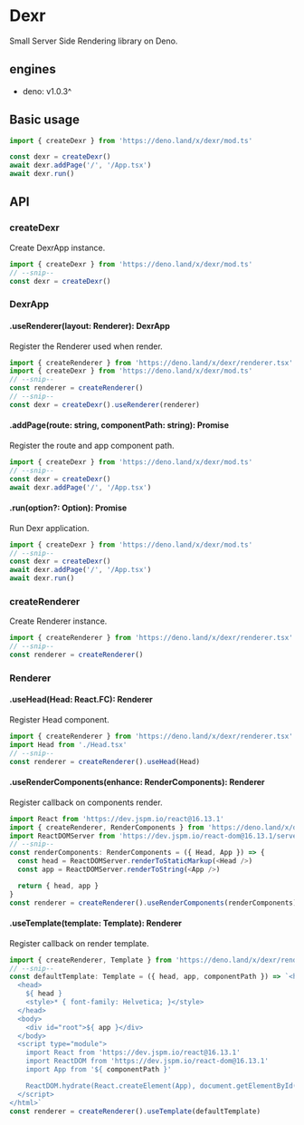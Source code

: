 # Dexr
Small Server Side Rendering library on Deno.

## engines
* deno: v1.0.3^ 

## Basic usage
```typescript
import { createDexr } from 'https://deno.land/x/dexr/mod.ts'

const dexr = createDexr()
await dexr.addPage('/', '/App.tsx')
await dexr.run()
```

## API
### createDexr
Create DexrApp instance.
```typescript
import { createDexr } from 'https://deno.land/x/dexr/mod.ts'
// --snip--
const dexr = createDexr()
```

### DexrApp
#### .useRenderer(layout: Renderer): DexrApp
Register the Renderer used when render.
```typescript
import { createRenderer } from 'https://deno.land/x/dexr/renderer.tsx'
import { createDexr } from 'https://deno.land/x/dexr/mod.ts'
// --snip--
const renderer = createRenderer()
// --snip--
const dexr = createDexr().useRenderer(renderer)
```

#### .addPage(route: string, componentPath: string): Promise<void>
Register the route and app component path.
```typescript
import { createDexr } from 'https://deno.land/x/dexr/mod.ts'
// --snip--
const dexr = createDexr()
await dexr.addPage('/', '/App.tsx')
```

#### .run(option?: Option): Promise<void>
Run Dexr application.
```typescript
import { createDexr } from 'https://deno.land/x/dexr/mod.ts'
// --snip--
const dexr = createDexr()
await dexr.addPage('/', '/App.tsx')
await dexr.run()
```

### createRenderer
Create Renderer instance.
```typescript
import { createRenderer } from 'https://deno.land/x/dexr/renderer.tsx'
// --snip--
const renderer = createRenderer()
```

### Renderer
#### .useHead(Head: React.FC): Renderer
Register Head component.
```typescript
import { createRenderer } from 'https://deno.land/x/dexr/renderer.tsx'
import Head from './Head.tsx'
// --snip--
const renderer = createRenderer().useHead(Head)
```

#### .useRenderComponents(enhance: RenderComponents): Renderer
Register callback on components render.
```typescript
import React from 'https://dev.jspm.io/react@16.13.1'
import { createRenderer, RenderComponents } from 'https://deno.land/x/dexr/renderer.tsx'
import ReactDOMServer from 'https://dev.jspm.io/react-dom@16.13.1/server'
// --snip--
const renderComponents: RenderComponents = ({ Head, App }) => {
  const head = ReactDOMServer.renderToStaticMarkup(<Head />)
  const app = ReactDOMServer.renderToString(<App />)

  return { head, app }
}
const renderer = createRenderer().useRenderComponents(renderComponents)
```

#### .useTemplate(template: Template): Renderer
Register callback on render template.
```typescript
import { createRenderer, Template } from 'https://deno.land/x/dexr/renderer.tsx'
// --snip--
const defaultTemplate: Template = ({ head, app, componentPath }) => `<html>
  <head>
    ${ head }
    <style>* { font-family: Helvetica; }</style>
  </head>
  <body>
    <div id="root">${ app }</div>
  </body>
  <script type="module">
    import React from 'https://dev.jspm.io/react@16.13.1'
    import ReactDOM from 'https://dev.jspm.io/react-dom@16.13.1'
    import App from '${ componentPath }'

    ReactDOM.hydrate(React.createElement(App), document.getElementById('root'))
  </script>
</html>`
const renderer = createRenderer().useTemplate(defaultTemplate)
```

